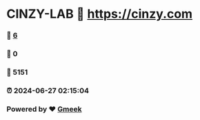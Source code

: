 # CINZY-LAB :link: https://cinzy.com 
### :page_facing_up: [6](https://cinzy.com/tag.html) 
### :speech_balloon: 0 
### :hibiscus: 5151 
### :alarm_clock: 2024-06-27 02:15:04 
### Powered by :heart: [Gmeek](https://github.com/Meekdai/Gmeek)
